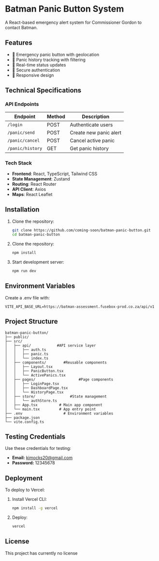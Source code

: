 # Batman Panic Button System

A React-based emergency alert system for Commissioner Gordon to contact Batman.

## Features

- 🚨 Emergency panic button with geolocation
- 📜 Panic history tracking with filtering
- 🔄 Real-time status updates
- 🔐 Secure authentication
- 📱 Responsive design

## Technical Specifications

### API Endpoints

| Endpoint | Method | Description |
|----------|--------|-------------|
| `/login` | POST | Authenticate users |
| `/panic/send` | POST | Create new panic alert |
| `/panic/cancel` | POST | Cancel active panic |
| `/panic/history` | GET | Get panic history |

### Tech Stack

- **Frontend**: React, TypeScript, Tailwind CSS
- **State Management**: Zustand
- **Routing**: React Router
- **API Client**: Axios
- **Maps**: React Leaflet

## Installation

1. Clone the repository:
   ```bash
   git clone https://github.com/coming-soon/batman-panic-button.git
   cd batman-panic-button

2. Clone the repository:
   ```bash
   npm install

3. Start development server:
   ```bash
   npm run dev
   ```
## Environment Variables
Create a .env file with:
   ```env
   VITE_API_BASE_URL=https://batman-assessment.fusebox-prod.co.za/api/v1 
   ```  
## Project Structure
```text
batman-panic-button/
├── public/
├── src/
│   ├── api/            #API service layer
│   │   ├── auth.ts
│   │   ├── panic.ts
│   │   └── index.ts
│   ├── components/        #Reusable components
│   │   ├── Layout.tsx
│   │   ├── PanicButton.tsx
│   │   └── ActivePanics.tsx
│   ├── pages/                    #Page components
│   │   ├── LoginPage.tsx
│   │   ├── DashboardPage.tsx
│   │   └── HistoryPage.tsx
│   ├── store/                #State management
│   │   └── authStore.ts
│   ├── App.tsx          # Main app component
│   └── main.tsx         # App entry point
├── .env                   # Environment variables
├── package.json
└── vite.config.ts   
```      
## Testing Credentials
Use these credentials for testing:
- **Email:** kimocks20@gmail.com
- **Password:** 12345678

## Deployment
To deploy to Vercel:

1. Install Vercel CLI:
   ```bash
   npm install -g vercel
   ```
2. Deploy:
   ```bash
   vercel
   ```
## License
This project has currently no license
